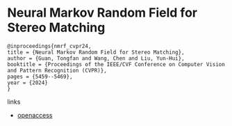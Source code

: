 # Neural Markov Random Field for Stereo Matching

```
@inproceedings{nmrf_cvpr24,
title = {Neural Markov Random Field for Stereo Matching},
author = {Guan, Tongfan and Wang, Chen and Liu, Yun-Hui},
booktitle = {Proceedings of the IEEE/CVF Conference on Computer Vision and Pattern Recognition (CVPR)},
pages = {5459--5469},
year = {2024}
}
```

links
- [openaccess](https://openaccess.thecvf.com//content/CVPR2024/html/Guan_Neural_Markov_Random_Field_for_Stereo_Matching_CVPR_2024_paper.html)
